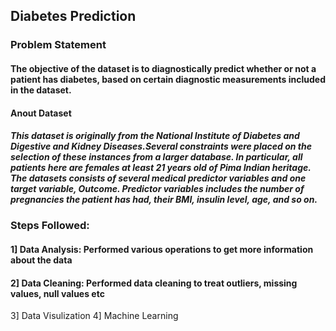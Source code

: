 
## Diabetes Prediction
### Problem Statement
#### The objective of the dataset is to diagnostically predict whether or not a patient has diabetes, based on certain diagnostic measurements included in the dataset.

#### Anout Dataset
##### This dataset is originally from the National Institute of Diabetes and Digestive and Kidney Diseases.Several constraints were placed on the selection of these instances from a larger database. In particular, all patients here are females at least 21 years old of Pima Indian heritage. The datasets consists of several medical predictor variables and one target variable, Outcome. Predictor variables includes the number of pregnancies the patient has had, their BMI, insulin level, age, and so on.

### Steps Followed:
#### 1] Data Analysis: Performed various operations to get more information about the data
#### 2] Data Cleaning: Performed data cleaning to treat outliers, missing values, null values etc
3] Data Visulization
4] Machine Learning
